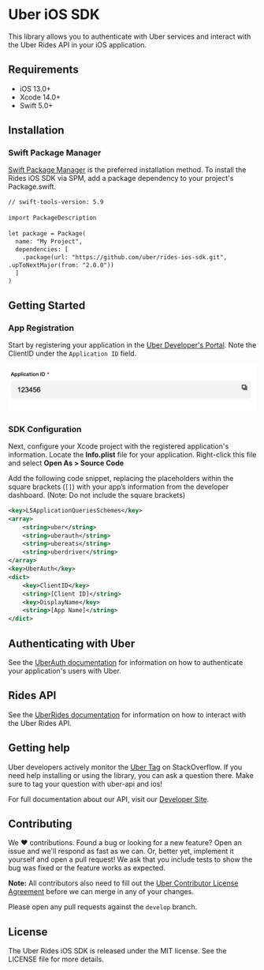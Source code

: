 # Uber iOS SDK

This library allows you to authenticate with Uber services and  interact with the Uber Rides API in your iOS application.

## Requirements

- iOS 13.0+
- Xcode 14.0+
- Swift 5.0+

## Installation

### Swift Package Manager
[Swift Package Manager](https://www.swift.org/documentation/package-manager/) is the preferred installation method. To install the Rides iOS SDK via SPM, add a package dependency to your project's Package.swift.

```
// swift-tools-version: 5.9

import PackageDescription

let package = Package(
  name: "My Project",
  dependencies: [
    .package(url: "https://github.com/uber/rides-ios-sdk.git", .upToNextMajor(from: "2.0.0"))
  ]
)
```


## Getting Started

### App Registration
Start by registering your application in the [Uber Developer's Portal](https://developer.uber.com/dashboard/create). Note the ClientID under the `Application ID` field.
    <p align="center">
    <img src="img/client_id.png?raw=true" alt="Request Buttons Screenshot"/>
</p>


### SDK Configuration

Next, configure your Xcode project with the registered application's information. Locate the **Info.plist** file for your application. Right-click this file and select **Open As > Source Code**

Add the following code snippet, replacing the placeholders within the square brackets (`[]`) with your app’s information from the developer dashboard. (Note: Do not include the square brackets)

```xml
<key>LSApplicationQueriesSchemes</key>
<array>
    <string>uber</string>
    <string>uberauth</string>
    <string>ubereats</string>
    <string>uberdriver</string>
</array>
<key>UberAuth</key>
<dict>
    <key>ClientID</key>
    <string>[Client ID]</string>
    <key>DisplayName</key>
    <string>[App Name]</string>
</dict>
```

## Authenticating with Uber
See the [UberAuth documentation](./Sources/UberAuth/README.md) for information on how to authenticate your application's users with Uber.


## Rides API
See the [UberRides documentation](./Sources/UberRides/README.md) for information on how to interact with the Uber Rides API.



## Getting help

Uber developers actively monitor the [Uber Tag](http://stackoverflow.com/questions/tagged/uber-api) on StackOverflow. If you need help installing or using the library, you can ask a question there. Make sure to tag your question with uber-api and ios!

For full documentation about our API, visit our [Developer Site](https://developer.uber.com/).

## Contributing

We :heart: contributions. Found a bug or looking for a new feature? Open an issue and we'll respond as fast as we can. Or, better yet, implement it yourself and open a pull request! We ask that you include tests to show the bug was fixed or the feature works as expected.

**Note:** All contributors also need to fill out the [Uber Contributor License Agreement](http://t.uber.com/cla) before we can merge in any of your changes.

Please open any pull requests against the `develop` branch.

## License

The Uber Rides iOS SDK is released under the MIT license. See the LICENSE file for more details.
